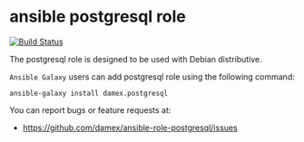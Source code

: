 # ansible postgresql role

[![Build Status](https://travis-ci.com/damex/ansible-role-postgresql.svg?branch=master)](https://travis-ci.com/damex/ansible-role-postgresql)

The postgresql role is designed to be used with Debian distributive.

`Ansible Galaxy` users can add postgresql role using the following command:

`ansible-galaxy install damex.postgresql`

You can report bugs or feature requests at:

* https://github.com/damex/ansible-role-postgresql/issues
